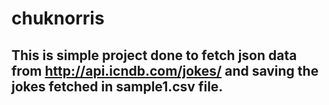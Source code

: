 # chuknorris

 ## This is simple project done to fetch json data from http://api.icndb.com/jokes/ and saving the jokes fetched in sample1.csv file.
